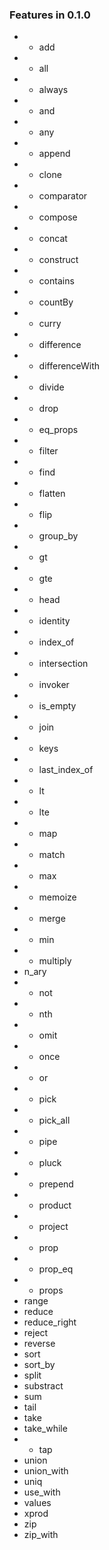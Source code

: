 ### Features in  0.1.0 ###

* + add
* + all
* + always
* + and
* + any
* + append
* + clone
* + comparator
* + compose
* + concat
* + construct
* + contains
* + countBy
* + curry
* + difference
* + differenceWith
* + divide
* + drop
* + eq_props
* + filter
* + find
* + flatten
* + flip
* + group_by
* + gt
* + gte
* + head
* + identity
* + index_of
* + intersection
* + invoker
* + is_empty
* + join
* + keys
* + last_index_of
* + lt
* + lte
* + map
* + match
* + max
* + memoize
* + merge
* + min
* + multiply
* n_ary
* + not
* + nth
* + omit
* + once
* + or
* + pick
* + pick_all
* + pipe
* + pluck
* + prepend
* + product
* + project
* + prop
* + prop_eq
* + props
* range
* reduce
* reduce_right
* reject
* reverse
* sort
* sort_by
* split
* substract
* sum
* tail
* take
* take_while
* * tap
* union
* union_with
* uniq
* use_with
* values
* xprod
* zip
* zip_with
